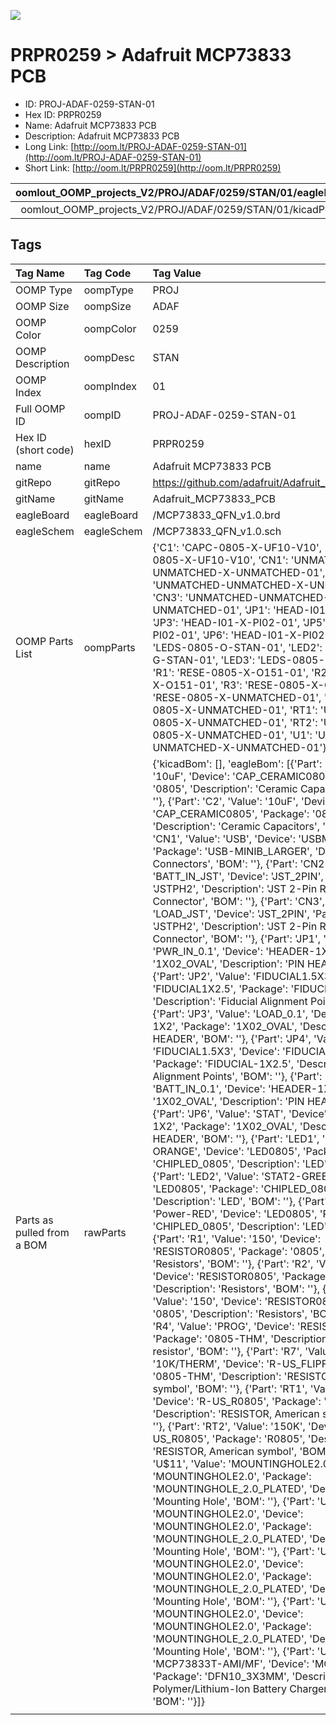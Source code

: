 


  
![][im]
# PRPR0259 > Adafruit MCP73833 PCB

- ID: PROJ-ADAF-0259-STAN-01
- Hex ID: PRPR0259
- Name: Adafruit MCP73833 PCB
- Description: Adafruit MCP73833 PCB
- Long Link: [http://oom.lt/PROJ-ADAF-0259-STAN-01](http://oom.lt/PROJ-ADAF-0259-STAN-01)
- Short Link: [http://oom.lt/PRPR0259](http://oom.lt/PRPR0259)
  

|oomlout_OOMP_projects_V2/PROJ/ADAF/0259/STAN/01/eagleImage.png|oomlout_OOMP_projects_V2/PROJ/ADAF/0259/STAN/01/eagleSchemImage.png|oomlout_OOMP_projects_V2/PROJ/ADAF/0259/STAN/01/kicadPcb3dFront.png|oomlout_OOMP_projects_V2/PROJ/ADAF/0259/STAN/01/kicadPcb3dBack.png|
| :---: | :---: | :---: | :---: |
|oomlout_OOMP_projects_V2/PROJ/ADAF/0259/STAN/01/kicadPcb3d.png||||

## Tags
  

|Tag Name|Tag Code|Tag Value|
| :--- | :--- | :--- |
|OOMP Type|oompType|PROJ|
|OOMP Size|oompSize|ADAF|
|OOMP Color|oompColor|0259|
|OOMP Description|oompDesc|STAN|
|OOMP Index|oompIndex|01|
|Full OOMP ID|oompID|PROJ-ADAF-0259-STAN-01|
|Hex ID (short code)|hexID|PRPR0259|
|name|name|Adafruit MCP73833 PCB|
|gitRepo|gitRepo|https://github.com/adafruit/Adafruit_MCP73833_PCB|
|gitName|gitName|Adafruit_MCP73833_PCB|
|eagleBoard|eagleBoard|/MCP73833_QFN_v1.0.brd|
|eagleSchem|eagleSchem|/MCP73833_QFN_v1.0.sch|
|OOMP Parts List|oompParts|{'C1': 'CAPC-0805-X-UF10-V10', 'C2': 'CAPC-0805-X-UF10-V10', 'CN1': 'UNMATCHED-UNMATCHED-X-UNMATCHED-01', 'CN2': 'UNMATCHED-UNMATCHED-X-UNMATCHED-01', 'CN3': 'UNMATCHED-UNMATCHED-X-UNMATCHED-01', 'JP1': 'HEAD-I01-X-PI02-01', 'JP3': 'HEAD-I01-X-PI02-01', 'JP5': 'HEAD-I01-X-PI02-01', 'JP6': 'HEAD-I01-X-PI02-01', 'LED1': 'LEDS-0805-O-STAN-01', 'LED2': 'LEDS-0805-G-STAN-01', 'LED3': 'LEDS-0805-R-STAN-01', 'R1': 'RESE-0805-X-O151-01', 'R2': 'RESE-0805-X-O151-01', 'R3': 'RESE-0805-X-O151-01', 'R4': 'RESE-0805-X-UNMATCHED-01', 'R7': 'RESE-0805-X-UNMATCHED-01', 'RT1': 'UNMATCHED-0805-X-UNMATCHED-01', 'RT2': 'UNMATCHED-0805-X-UNMATCHED-01', 'U1': 'UNMATCHED-UNMATCHED-X-UNMATCHED-01'}|
|Parts as pulled from a BOM|rawParts|{'kicadBom': [], 'eagleBom': [{'Part': 'C1', 'Value': '10uF', 'Device': 'CAP_CERAMIC0805', 'Package': '0805', 'Description': 'Ceramic Capacitors', 'BOM': ''}, {'Part': 'C2', 'Value': '10uF', 'Device': 'CAP_CERAMIC0805', 'Package': '0805', 'Description': 'Ceramic Capacitors', 'BOM': ''}, {'Part': 'CN1', 'Value': 'USB', 'Device': 'USBMINIBLARGE', 'Package': 'USB-MINIB_LARGER', 'Description': 'USB Connectors', 'BOM': ''}, {'Part': 'CN2', 'Value': 'BATT_IN_JST', 'Device': 'JST_2PIN', 'Package': 'JSTPH2', 'Description': 'JST 2-Pin Right-Angle Connector', 'BOM': ''}, {'Part': 'CN3', 'Value': 'LOAD_JST', 'Device': 'JST_2PIN', 'Package': 'JSTPH2', 'Description': 'JST 2-Pin Right-Angle Connector', 'BOM': ''}, {'Part': 'JP1', 'Value': 'PWR_IN_0.1', 'Device': 'HEADER-1X2', 'Package': '1X02_OVAL', 'Description': 'PIN HEADER', 'BOM': ''}, {'Part': 'JP2', 'Value': 'FIDUCIAL1.5X3', 'Device': 'FIDUCIAL1X2.5', 'Package': 'FIDUCIAL-1X2.5', 'Description': 'Fiducial Alignment Points', 'BOM': ''}, {'Part': 'JP3', 'Value': 'LOAD_0.1', 'Device': 'HEADER-1X2', 'Package': '1X02_OVAL', 'Description': 'PIN HEADER', 'BOM': ''}, {'Part': 'JP4', 'Value': 'FIDUCIAL1.5X3', 'Device': 'FIDUCIAL1X2.5', 'Package': 'FIDUCIAL-1X2.5', 'Description': 'Fiducial Alignment Points', 'BOM': ''}, {'Part': 'JP5', 'Value': 'BATT_IN_0.1', 'Device': 'HEADER-1X2', 'Package': '1X02_OVAL', 'Description': 'PIN HEADER', 'BOM': ''}, {'Part': 'JP6', 'Value': 'STAT', 'Device': 'HEADER-1X2', 'Package': '1X02_OVAL', 'Description': 'PIN HEADER', 'BOM': ''}, {'Part': 'LED1', 'Value': 'STAT1-ORANGE', 'Device': 'LED0805', 'Package': 'CHIPLED_0805', 'Description': 'LED', 'BOM': ''}, {'Part': 'LED2', 'Value': 'STAT2-GREEN', 'Device': 'LED0805', 'Package': 'CHIPLED_0805', 'Description': 'LED', 'BOM': ''}, {'Part': 'LED3', 'Value': 'Power-RED', 'Device': 'LED0805', 'Package': 'CHIPLED_0805', 'Description': 'LED', 'BOM': ''}, {'Part': 'R1', 'Value': '150', 'Device': 'RESISTOR0805', 'Package': '0805', 'Description': 'Resistors', 'BOM': ''}, {'Part': 'R2', 'Value': '150', 'Device': 'RESISTOR0805', 'Package': '0805', 'Description': 'Resistors', 'BOM': ''}, {'Part': 'R3', 'Value': '150', 'Device': 'RESISTOR0805', 'Package': '0805', 'Description': 'Resistors', 'BOM': ''}, {'Part': 'R4', 'Value': 'PROG', 'Device': 'RESISTOR_DUAL', 'Package': '0805-THM', 'Description': 'Flip Flop resistor', 'BOM': ''}, {'Part': 'R7', 'Value': '10K/THERM', 'Device': 'R-US_FLIPFLOP', 'Package': '0805-THM', 'Description': 'RESISTOR, American symbol', 'BOM': ''}, {'Part': 'RT1', 'Value': '1K', 'Device': 'R-US_R0805', 'Package': 'R0805', 'Description': 'RESISTOR, American symbol', 'BOM': ''}, {'Part': 'RT2', 'Value': '150K', 'Device': 'R-US_R0805', 'Package': 'R0805', 'Description': 'RESISTOR, American symbol', 'BOM': ''}, {'Part': 'U$11', 'Value': 'MOUNTINGHOLE2.0', 'Device': 'MOUNTINGHOLE2.0', 'Package': 'MOUNTINGHOLE_2.0_PLATED', 'Description': 'Mounting Hole', 'BOM': ''}, {'Part': 'U$16', 'Value': 'MOUNTINGHOLE2.0', 'Device': 'MOUNTINGHOLE2.0', 'Package': 'MOUNTINGHOLE_2.0_PLATED', 'Description': 'Mounting Hole', 'BOM': ''}, {'Part': 'U$18', 'Value': 'MOUNTINGHOLE2.0', 'Device': 'MOUNTINGHOLE2.0', 'Package': 'MOUNTINGHOLE_2.0_PLATED', 'Description': 'Mounting Hole', 'BOM': ''}, {'Part': 'U$19', 'Value': 'MOUNTINGHOLE2.0', 'Device': 'MOUNTINGHOLE2.0', 'Package': 'MOUNTINGHOLE_2.0_PLATED', 'Description': 'Mounting Hole', 'BOM': ''}, {'Part': 'U1', 'Value': 'MCP73833T-AMI/MF', 'Device': 'MCP73833DFN', 'Package': 'DFN10_3X3MM', 'Description': 'Lithium-Polymer/Lithium-Ion Battery Charger [Part No.]', 'BOM': ''}]}|
||||



[im]: PROJ/ADAF/0259/STAN/01/kicadPcb3d_450.png
